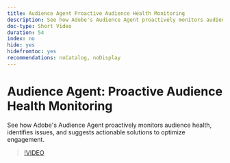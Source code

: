 ```yaml
---
title: Audience Agent Proactive Audience Health Monitoring
description: See how Adobe's Audience Agent proactively monitors audience health, identifies issues, and suggests actionable solutions to optimize engagement.
doc-type: Short Video
duration: 54
index: no
hide: yes
hidefromtoc: yes
recommendations: noCatalog, noDisplay
---
```


# Audience Agent: Proactive Audience Health Monitoring

See how Adobe's Audience Agent proactively monitors audience health, identifies issues, and suggests actionable solutions to optimize engagement.

<!-- 65_S653_3442539_53_audience-agent-proactive-audience-health-monitoring -->
>[!VIDEO](https://video.tv.adobe.com/v/3458184/?learn=on&enablevpops=true)
